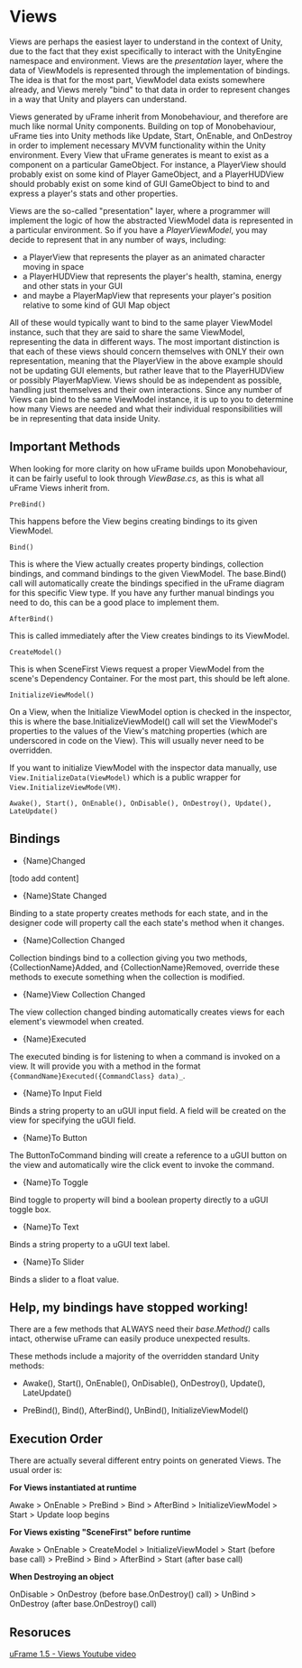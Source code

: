 # Views

Views are perhaps the easiest layer to understand in the context of Unity, due to the fact that they exist specifically to interact with the UnityEngine namespace and environment. Views are the _presentation_ layer, where the data of ViewModels is represented through the implementation of bindings. The idea is that for the most part, ViewModel data exists somewhere already, and Views merely "bind" to that data in order to represent changes in a way that Unity and players can understand.

Views generated by uFrame inherit from Monobehaviour, and therefore are much like normal Unity components. Building on top of Monobehaviour, uFrame ties into Unity methods like Update, Start, OnEnable, and OnDestroy in order to implement necessary MVVM functionality within the Unity environment. Every View that uFrame generates is meant to exist as a component on a particular GameObject. For instance, a PlayerView should probably exist on some kind of Player GameObject, and a PlayerHUDView should probably exist on some kind of GUI GameObject to bind to and express a player's stats and other properties.

Views are the so-called "presentation" layer, where a programmer will implement the logic of how the abstracted ViewModel data is represented in a particular environment. So if you have a _PlayerViewModel_, you may decide to represent that in any number of ways, including:

* a PlayerView that represents the player as an animated character moving in space
* a PlayerHUDView that represents the player's health, stamina, energy and other stats in your GUI
* and maybe a PlayerMapView that represents your player's position relative to some kind of GUI Map object

All of these would typically want to bind to the same player ViewModel instance, such that they are said to share the same ViewModel, representing the data in different ways. The most important distinction is that each of these views should concern themselves with ONLY their own representation, meaning that the PlayerView in the above example should not be updating GUI elements, but rather leave that to the PlayerHUDView or possibly PlayerMapView. Views should be as independent as possible, handling just themselves and their own interactions. Since any number of Views can bind to the same ViewModel instance, it is up to you to determine how many Views are needed and what their individual responsibilities will be in representing that data inside Unity.

## Important Methods

When looking for more clarity on how uFrame builds upon Monobehaviour, it can be fairly useful to look through _ViewBase.cs_, as this is what all uFrame Views inherit from.

`PreBind()`

This happens before the View begins creating bindings to its given ViewModel.

`Bind()`

This is where the View actually creates property bindings, collection bindings, and command bindings to the given ViewModel. The base.Bind() call will automatically create the bindings specified in the uFrame diagram for this specific View type. If you have any further manual bindings you need to do, this can be a good place to implement them.

`AfterBind()`

This is called immediately after the View creates bindings to its ViewModel.

`CreateModel()`

This is when SceneFirst Views request a proper ViewModel from the scene's Dependency Container. For the most part, this should be left alone.

`InitializeViewModel()`

On a View, when the Initialize ViewModel option is checked in the inspector, this is where the base.InitializeViewModel() call will set the ViewModel's properties to the values of the View's matching properties (which are underscored in code on the View). This will usually never need to be overridden.

If you want to initialize ViewModel with the inspector data manually, use `View.InitializeData(ViewModel)` which is a public wrapper for `View.InitializeViewMode(VM)`.

`Awake(), Start(), OnEnable(), OnDisable(), OnDestroy(), Update(), LateUpdate()`

## Bindings

* {Name}Changed

[todo add content]

* {Name}State Changed

Binding to a state property creates methods for each state, and in the designer code will property call the each state's method when it changes.

* {Name}Collection Changed

Collection bindings bind to a collection giving you two methods, {CollectionName}Added, and {CollectionName}Removed, override these methods to execute something when the collection is modified.

* {Name}View Collection Changed

The view collection changed binding automatically creates views for each element's viewmodel when created.

* {Name}Executed

The executed binding is for listening to when a command is invoked on a view. It will provide you with a method in the format `{CommandName}Executed({CommandClass} data)_`.

* {Name}To Input Field

Binds a string property to an uGUI input field. A field will be created on the view for specifying the uGUI field.

* {Name}To Button

The ButtonToCommand binding will create a reference to a uGUI button on the view and automatically wire the click event to invoke the command.

* {Name}To Toggle

Bind toggle to property will bind a boolean property directly to a uGUI toggle box.

* {Name}To Text

Binds a string property to a uGUI text label.

* {Name}To Slider

Binds a slider to a float value.

## Help, my bindings have stopped working!

There are a few methods that ALWAYS need their _base.Method()_ calls intact, otherwise uFrame can easily produce unexpected results.

These methods include a majority of the overridden standard Unity methods:

- Awake(), Start(), OnEnable(), OnDisable(), OnDestroy(), Update(), LateUpdate()

- PreBind(), Bind(), AfterBind(), UnBind(), InitializeViewModel()

## Execution Order

There are actually several different entry points on generated Views. The usual order is:

**For Views instantiated at runtime**

Awake > OnEnable > PreBind > Bind > AfterBind > InitializeViewModel > Start > Update loop begins

**For Views existing "SceneFirst" before runtime**

Awake > OnEnable > CreateModel > InitializeViewModel > Start (before base call) > PreBind > Bind > AfterBind > Start (after base call)

**When Destroying an object**

OnDisable > OnDestroy (before base.OnDestroy() call) > UnBind > OnDestroy (after base.OnDestroy() call)

## Resoruces
[uFrame 1.5 - Views Youtube video](https://www.youtube.com/watch?v=P4BX0SI9wBk)
